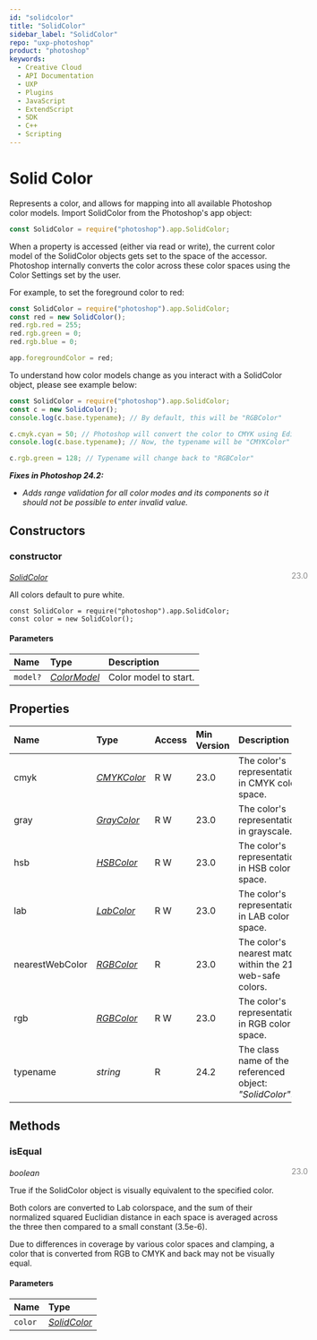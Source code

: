 ```yaml
---
id: "solidcolor"
title: "SolidColor"
sidebar_label: "SolidColor"
repo: "uxp-photoshop"
product: "photoshop"
keywords:
  - Creative Cloud
  - API Documentation
  - UXP
  - Plugins
  - JavaScript
  - ExtendScript
  - SDK
  - C++
  - Scripting
---
```


# Solid Color

Represents a color, and allows for mapping into all available Photoshop color models.
Import SolidColor from the Photoshop's app object:

```javascript
const SolidColor = require("photoshop").app.SolidColor;
```

When a property is accessed (either via read or write), the current color model
of the SolidColor objects gets set to the space of the accessor. Photoshop internally
converts the color across these color spaces using the Color Settings set by the user.

For example, to set the foreground color to red:

```javascript
const SolidColor = require("photoshop").app.SolidColor;
const red = new SolidColor();
red.rgb.red = 255;
red.rgb.green = 0;
red.rgb.blue = 0;

app.foregroundColor = red;
```

To understand how color models change as you interact with a SolidColor object,
please see example below:

```javascript
const SolidColor = require("photoshop").app.SolidColor;
const c = new SolidColor();
console.log(c.base.typename); // By default, this will be "RGBColor"

c.cmyk.cyan = 50; // Photoshop will convert the color to CMYK using Edit > Color Settings data
console.log(c.base.typename); // Now, the typename will be "CMYKColor"

c.rgb.green = 128; // Typename will change back to "RGBColor"

```

***Fixes in Photoshop 24.2:***
- *Adds range validation for all color modes and its components so it should not be possible to enter invalid value.*

## Constructors

### constructor
<span class="minversion" style="display: block; margin-bottom: -1em; margin-left: 36em; float:left; opacity:0.5;">23.0</span>

[*SolidColor*](/ps_reference/classes/solidcolor/)

All colors default to pure white.

```
const SolidColor = require("photoshop").app.SolidColor;
const color = new SolidColor();
```

#### Parameters

| Name | Type | Description |
| :------ | :------ | :------ |
| `model?` | [*ColorModel*](/ps_reference/modules/constants/#colormodel) | Color model to start. |

## Properties

| Name | Type | Access | Min Version | Description |
| :------ | :------ | :------ | :------ | :------ |
| cmyk | [*CMYKColor*](/ps_reference/colors/cmykcolor/) | R W | 23.0 | The color&#x27;s representation in CMYK color space. |
| gray | [*GrayColor*](/ps_reference/colors/graycolor/) | R W | 23.0 | The color&#x27;s representation in grayscale. |
| hsb | [*HSBColor*](/ps_reference/colors/hsbcolor/) | R W | 23.0 | The color&#x27;s representation in HSB color space. |
| lab | [*LabColor*](/ps_reference/colors/labcolor/) | R W | 23.0 | The color&#x27;s representation in LAB color space. |
| nearestWebColor | [*RGBColor*](/ps_reference/colors/rgbcolor/) | R | 23.0 | The color&#x27;s nearest match within the 216 web-safe colors. |
| rgb | [*RGBColor*](/ps_reference/colors/rgbcolor/) | R W | 23.0 | The color&#x27;s representation in RGB color space. |
| typename | *string* | R | 24.2 | The class name of the referenced object: *&quot;SolidColor&quot;*. |

## Methods

### isEqual
<span class="minversion" style="display: block; margin-bottom: -1em; margin-left: 36em; float:left; opacity:0.5;">23.0</span>

*boolean*

True if the SolidColor object is visually equivalent to the specified color.

Both colors are converted to Lab colorspace,
and the sum of their normalized squared Euclidian
distance in each space is averaged across the three
then compared to a small constant (3.5e-6).

Due to differences in coverage by various color spaces and clamping,
a color that is converted from RGB to CMYK and back may not be visually equal.

#### Parameters

| Name | Type |
| :------ | :------ |
| `color` | [*SolidColor*](/ps_reference/classes/solidcolor/) |
